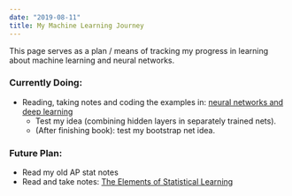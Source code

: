 ```yaml
---
date: "2019-08-11"
title: My Machine Learning Journey
---
```


This page serves as a plan / means of tracking my progress in learning about machine learning and neural networks.

### Currently Doing:
* Reading, taking notes and coding the examples in: [neural networks and deep learning](http://neuralnetworksanddeeplearning.com/chap3.html)
  * Test my idea (combining hidden layers in separately trained nets).
  * (After finishing book): test my bootstrap net idea.

### Future Plan:
* Read my old AP stat notes
* Read and take notes: [The Elements of Statistical Learning](https://web.stanford.edu/~hastie/Papers/ESLII.pdf)
